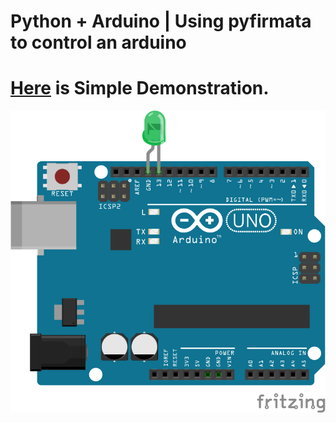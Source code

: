 
# Python + Arduino | Using pyfirmata to control an arduino
# [Here](https://youtu.be/izZXl8enMTA) is Simple Demonstration.


!["arduino"](png.png)